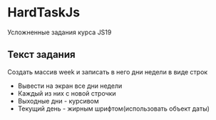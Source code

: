 # HardTaskJs
Усложненные задания курса JS19

## Текст задания

Создать массив week и записать в него дни недели в виде строк
* Вывести на экран все дни недели
* Каждый из них с новой строчки
* Выходные дни - курсивом
* Текущий день - жирным шрифтом(использовать объект даты)
